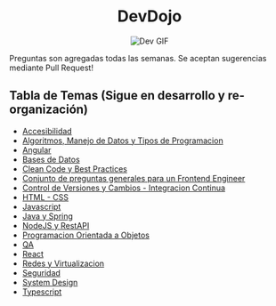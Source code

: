 <div align="center">

# DevDojo

![Dev GIF](https://i.pinimg.com/originals/a7/a8/d0/a7a8d06c754cfbbbc37e64cb118c513c.gif)

</div>

Preguntas son agregadas todas las semanas. Se aceptan sugerencias mediante Pull Request!

## Tabla de Temas (Sigue en desarrollo y re-organización)

- [Accesibilidad](./Accesibilidad.md)
- [Algoritmos, Manejo de Datos y Tipos de Programacion](./Algoritmos.md)
- [Angular](./Angular.md)
- [Bases de Datos](./BaseDatos.md)
- [Clean Code y Best Practices](./CleanCode.md)
- [Conjunto de preguntas generales para un Frontend Engineer](./PreguntasComunes.md)
- [Control de Versiones y Cambios - Integracion Continua](./Versionado.md)
- [HTML - CSS](./html.md)
- [Javascript](./JSTS.md)
- [Java y Spring](./Java.md)
- [NodeJS y RestAPI](./NodeJS.md)
- [Programacion Orientada a Objetos](./poo.md)
- [QA](./QA.md)
- [React](./react.md)
- [Redes y Virtualizacion](./RedesVirtualizacion.md)
- [Seguridad](./Seguridad.md)
- [System Design](./SystemDesign.md)
- [Typescript](./TS.md)

